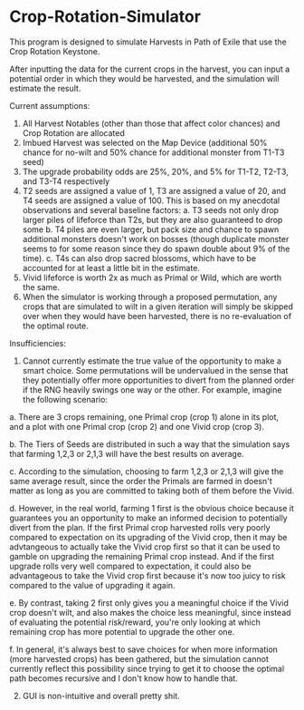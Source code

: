 # Crop-Rotation-Simulator

This program is designed to simulate Harvests in Path of Exile that use the Crop Rotation Keystone. 

After inputting the data for the current crops in the harvest, you can input a potential order in which they would be harvested, and the simulation will estimate the result. 

Current assumptions:
<break>
1. All Harvest Notables (other than those that affect color chances) and Crop Rotation are allocated
2. Imbued Harvest was selected on the Map Device (additional 50% chance for no-wilt and 50% chance for additional monster from T1-T3 seed)
3. The upgrade probability odds are 25%, 20%, and 5% for T1-T2, T2-T3, and T3-T4 respectively
4. T2 seeds are assigned a value of 1, T3 are assigned a value of 20, and T4 seeds are assigned a value of 100. This is based on my anecdotal observations and several baseline factors:
            a. T3 seeds not only drop larger piles of lifeforce than T2s, but they are also guaranteed to drop some
            b. T4 piles are even larger, but pack size and chance to spawn additional monsters doesn't work on bosses (though duplicate monster seems to for some reason since they do spawn double about 9% of the time).
            c. T4s can also drop sacred blossoms, which have to be accounted for at least a little bit in the estimate.
5. Vivid lifeforce is worth 2x as much as Primal or Wild, which are worth the same.
6. When the simulator is working through a proposed permutation, any crops that are simulated to wilt in a given iteration will simply be skipped over when they would have been harvested, there is no re-evaluation of the optimal route.

Insufficiencies:
1. Cannot currently estimate the true value of the opportunity to make a smart choice. Some permutations will be undervalued in the sense that they potentially offer more opportunities to divert from the planned order if the RNG heavily swings one way or the other. For example, imagine the following scenario:

 a. There are 3 crops remaining, one Primal crop (crop 1) alone in its plot, and a plot with one Primal crop (crop 2) and one Vivid crop (crop 3).
   
 b. The Tiers of Seeds are distributed in such a way that the simulation says that farming 1,2,3 or 2,1,3 will have the best results on average.
   
c. According to the simulation, choosing to farm 1,2,3 or 2,1,3 will give the same average result, since the order the Primals are farmed in doesn't matter as long as you are committed to taking both of them before the Vivid.
   
 d. However, in the real world, farming 1 first is the obvious choice because it guarantees you an opportunity to make an informed decision to potentially divert from the plan. If the first Primal crop harvested rolls very poorly compared to expectation on its upgrading of the Vivid crop, then it may be advtangeous to actually take the Vivid crop first so that it can be used to gamble on upgrading the remaining Primal crop instead. And if the first upgrade rolls very well compared to expectation, it could also be advantageous to take the Vivid crop first because it's now too juicy to risk compared to the value of upgrading it again.
   
 e. By contrast, taking 2 first only gives you a meaningful choice if the Vivid crop doesn't wilt, and also makes the choice less meaningful, since instead of evaluating the potential risk/reward, you're only looking at which remaining crop has more potential to upgrade the other one.
   
f. In general, it's always best to save choices for when more information (more harvested crops) has been gathered, but the simulation cannot currently reflect this possibility since trying to get it to choose the optimal path becomes recursive and I don't know how to handle that.
   
2. GUI is non-intuitive and overall pretty shit.
